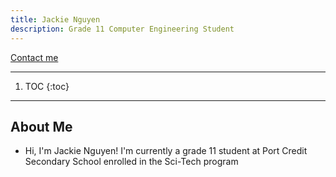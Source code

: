 ```yaml
---
title: Jackie Nguyen
description: Grade 11 Computer Engineering Student
---
```


<p align="left">
    <a href="https://mail.google.com/mail/u/0/?fs=1&to=760462@pdsb.net&tf=cm">Contact me</a>
</p>

* * *

1. TOC
{:toc}

* * *

## About Me
- Hi, I'm Jackie Nguyen! I'm currently a grade 11 student at Port Credit Secondary School enrolled in the Sci-Tech program

<img src="">
